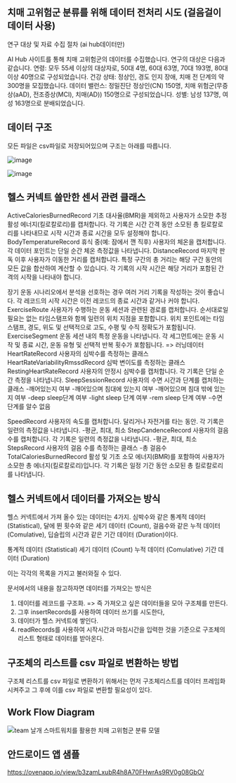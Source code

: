 ## 치매 고위험군 분류를 위해 데이터 전처리 시도 (걸음걸이 데이터 사용)




연구 대상 및 자료 수집 절차 (ai hub데이터만) 

AI Hub 사이트를 통해 치매 고위험군의 데이터를 수집했습니다. 연구의 대상은 다음과 같습니다.
연령: 모두 55세 이상의 대상자로, 50대 4명, 60대 63명, 70대 193명, 80대 이상 40명으로 구성되었습니다.
건강 상태: 정상인, 경도 인지 장애, 치매 전 단계의 약 300명을 모집했습니다.
데이터 밸런스: 정밀진단 정상인(CN) 150명, 치매 위험군(무증상(aAD), 전조증상(MCI), 치매(AD)) 150명으로 구성되었습니다.
성별: 남성 137명, 여성 163명으로 분배되었습니다. 




## 데이터 구조




모든 파일은 csv파일로 저장되어있으며 구조는 아래를 따릅니다.

![image](https://github.com/mok010/dementia_classification/assets/76732607/15159c74-4ac1-4d73-aba3-063ad1b9f0a9)


![image](https://github.com/mok010/dementia_classification/assets/76732607/008d5d76-1afe-4072-9239-029c9b6358b9)


## 헬스 커넥트 쓸만한 센서 관련 클래스 



ActiveCaloriesBurnedRecord
기초 대사율(BMR)을 제외하고 사용자가 소모한 추정 활성 에너지(킬로칼로리)를 캡처합니다. 각 기록은 시간 간격 동안 소모된 총 킬로칼로리를 나타내므로 시작 시간과 종료 시간을 모두 설정해야 합니다.
BodyTemperatureRecord
휴식 중(예: 잠에서 깬 직후) 사용자의 체온을 캡처합니다. 각 데이터 포인트는 단일 순간 체온 측정값을 나타냅니다.
DistanceRecord
마지막 판독 이후 사용자가 이동한 거리를 캡처합니다. 특정 구간의 총 거리는 해당 구간 동안의 모든 값을 합산하여 계산할 수 있습니다. 각 기록의 시작 시간은 해당 거리가 포함된 간격의 시작을 나타내야 합니다.

장기 운동 시나리오에서 분석을 선호하는 경우 여러 거리 기록을 작성하는 것이 좋습니다. 각 레코드의 시작 시간은 이전 레코드의 종료 시간과 같거나 커야 합니다.
ExerciseRoute
사용자가 수행하는 운동 세션과 관련된 경로를 캡처합니다.
순서대로일 필요는 없는 타임스탬프와 함께 일련의 위치 지점을 포함합니다.
위치 포인트에는 타임스탬프, 경도, 위도 및 선택적으로 고도, 수평 및 수직 정확도가 포함됩니다.
ExerciseSegment
운동 세션 내의 특정 운동을 나타냅니다.
각 세그먼트에는 운동 시작 및 종료 시간, 운동 유형 및 선택적 반복 횟수가 포함됩니다. => 러닝데이터
HeartRateRecord
사용자의 심박수를 측정하는 클래스
HeartRateVariabilityRmssdRecord
심박 변이도를 측정하는 클래스
RestingHeartRateRecord
사용자의 안정시 심박수를 캡처합니다. 각 기록은 단일 순간 측정을 나타냅니다.
SleepSessionRecord
사용자의 수면 시간과 단계를 캡처하는 클래스
-깨어있는지 여부
-깨어있으며 침대에 있는지 여부
-깨어있으며 침대 밖에 있는지 여부
-deep sleep단계 여부
-light sleep 단계 여부
-rem sleep 단계 여부
-수면 단계를 알수 없음

SpeedRecord
사용자의 속도를 캡처합니다. 달리거나 자전거를 타는 동안. 각 기록은 일련의 측정값을 나타냅니다.
-평균, 최대, 최소
StepCandenceRecord
사용자의 걸음 수를 캡처합니다. 각 기록은 일련의 측정값을 나타냅니다.
-평균, 최대, 최소
StepsRecord
사용자의 걸음 수를 측정하는 클래스
-총 걸음수
TotalCaloriesBurnedRecord
활성 및 기초 소모 에너지(BMR)를 포함하여 사용자가 소모한 총 에너지(킬로칼로리)입니다. 각 기록은 일정 기간 동안 소모된 총 킬로칼로리를 나타냅니다.


## 헬스 커넥트에서 데이터를 가져오는 방식


헬스 커넥트에서 가져 올수 있는 데이터는 4가지. 
심박수와 같은 통계적 데이터 (Statistical), 달에 뛴 횟수와 같은 세기 데이터 (Count), 걸음수와 같은 누적 데이터 (Comulative), 딥슬립의 시간과 같은 기간 데이터 (Duration)이다.

통계적 데이터 (Statistical)
세기 데이터 (Count)
누적 데이터 (Comulative)
기간 데이터 (Duration)

이는 각각의 목록을 가지고 불러와질 수 있다.

문서에서의 내용을 참고하자면 데이터를 가져오는 방식은

1. 데이터를 레코드를 구조화. => 즉 가져오고 싶은 데이터들을 모아 구조체를 만든다.
2. 그후 insertRecords를 사용하여 데이터 쓰기를 시도한다,
3. 데이터가 헬스 커넥트에 쌓인다.
4. readRecords를 사용하여 시작시간과 마침시간을 입력한 것을 기준으로 구조체의 리스트 형태로 데이터를 받아온다.

## 구조체의 리스트를 csv 파일로 변환하는 방법

구조체 리스트를 csv 파일로 변환하기 위해서는 먼저 구조체리스트를 데이터 프레임화 시켜주고 그 후에 이를 csv 파일로 변환할 필요성이 있다. 

## Work Flow Diagram 

![team  날개 스마트워치를 활용한 치매 고위험군 분류 모델](https://github.com/mok010/dementia_classification/assets/76732607/b71835d3-a520-409c-9528-b841b6201e20)



## 안드로이드 앱 샘플

https://ovenapp.io/view/b3zamLxubR4h8A70FHwrAs9RV0g08GbO/


